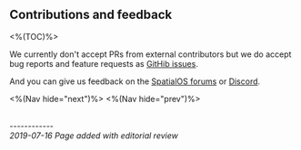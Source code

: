 
## Contributions and feedback
<%(TOC)%>

We currently don't accept PRs from external contributors but we do accept bug reports and feature requests as [GitHib issues](https://github.com/spatialos/metagame-services/issues).

And you can give us feedback on the [SpatialOS forums](https://forums.improbable.io/) or [Discord](https://discordapp.com/channels/311273633307951114/311273633307951114).

<%(Nav hide="next")%>
<%(Nav hide="prev")%>

<br/>------------<br/>
_2019-07-16 Page added with editorial review_
